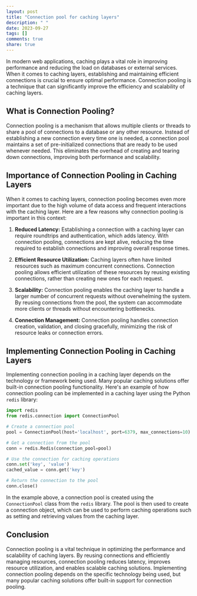 ```yaml
---
layout: post
title: "Connection pool for caching layers"
description: " "
date: 2023-09-27
tags: []
comments: true
share: true
---
```


In modern web applications, caching plays a vital role in improving performance and reducing the load on databases or external services. When it comes to caching layers, establishing and maintaining efficient connections is crucial to ensure optimal performance. Connection pooling is a technique that can significantly improve the efficiency and scalability of caching layers.

## What is Connection Pooling?

Connection pooling is a mechanism that allows multiple clients or threads to share a pool of connections to a database or any other resource. Instead of establishing a new connection every time one is needed, a connection pool maintains a set of pre-initialized connections that are ready to be used whenever needed. This eliminates the overhead of creating and tearing down connections, improving both performance and scalability.

## Importance of Connection Pooling in Caching Layers

When it comes to caching layers, connection pooling becomes even more important due to the high volume of data access and frequent interactions with the caching layer. Here are a few reasons why connection pooling is important in this context:

1. **Reduced Latency:** Establishing a connection with a caching layer can require roundtrips and authentication, which adds latency. With connection pooling, connections are kept alive, reducing the time required to establish connections and improving overall response times.

2. **Efficient Resource Utilization:** Caching layers often have limited resources such as maximum concurrent connections. Connection pooling allows efficient utilization of these resources by reusing existing connections, rather than creating new ones for each request.

3. **Scalability:** Connection pooling enables the caching layer to handle a larger number of concurrent requests without overwhelming the system. By reusing connections from the pool, the system can accommodate more clients or threads without encountering bottlenecks.

4. **Connection Management:** Connection pooling handles connection creation, validation, and closing gracefully, minimizing the risk of resource leaks or connection errors.

## Implementing Connection Pooling in Caching Layers

Implementing connection pooling in a caching layer depends on the technology or framework being used. Many popular caching solutions offer built-in connection pooling functionality. Here's an example of how connection pooling can be implemented in a caching layer using the Python `redis` library:

```python
import redis
from redis.connection import ConnectionPool

# Create a connection pool
pool = ConnectionPool(host='localhost', port=6379, max_connections=10)

# Get a connection from the pool
conn = redis.Redis(connection_pool=pool)

# Use the connection for caching operations
conn.set('key', 'value')
cached_value = conn.get('key')

# Return the connection to the pool
conn.close()
```

In the example above, a connection pool is created using the `ConnectionPool` class from the `redis` library. The pool is then used to create a connection object, which can be used to perform caching operations such as setting and retrieving values from the caching layer.

## Conclusion

Connection pooling is a vital technique in optimizing the performance and scalability of caching layers. By reusing connections and efficiently managing resources, connection pooling reduces latency, improves resource utilization, and enables scalable caching solutions. Implementing connection pooling depends on the specific technology being used, but many popular caching solutions offer built-in support for connection pooling.